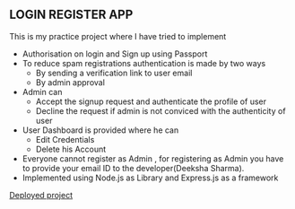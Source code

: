 ## LOGIN REGISTER APP
This is my practice project where I have tried to implement
- Authorisation on login and Sign up using Passport
- To reduce spam registrations authentication is made by two ways
  - By sending a verification link to user email
  - By admin approval
- Admin can 
  - Accept the signup request and authenticate the profile of user
  - Decline the request if admin is not conviced with the authenticity of user
- User Dashboard is provided where he can 
  - Edit Credentials
  - Delete his Account
- Everyone cannot register as Admin , for registering as Admin you have to provide your email ID to the developer(Deeksha Sharma).
- Implemented using Node.js as Library and Express.js as a framework

[Deployed project](https://dsfunapp.herokuapp.com/)
